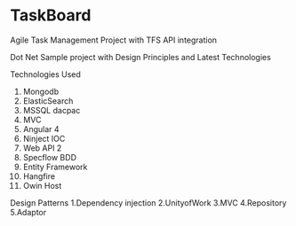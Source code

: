 # TaskBoard
Agile Task Management Project with TFS API integration

Dot Net Sample project with Design Principles and Latest Technologies

Technologies Used
1. Mongodb
2. ElasticSearch
3. MSSQL dacpac
4. MVC
5. Angular 4
7. Ninject IOC
8. Web API 2
9. Specflow BDD
10. Entity Framework
11. Hangfire
12. Owin Host

Design Patterns 
1.Dependency injection
2.UnityofWork
3.MVC
4.Repository
5.Adaptor


